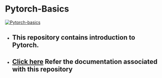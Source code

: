 # Pytorch-Basics

[![Pytorch-basics](https://socialify.git.ci/abhjeet1104/Pytorch-basics/image?forks=1&issues=1&language=1&name=1&owner=1&pattern=Brick%20Wall&pulls=1&stargazers=1&theme=Dark)](https://c17hawke.github.io/Pytorch-basics/)
<!-- 
[![](./assets/screenshot.png)](https://c17hawke.github.io/Pytorch-basics/) -->

* ## This repository contains introduction to Pytorch. 
* ## [Click here](https://c17hawke.github.io/Pytorch-basics/) Refer the documentation associated with this repository
